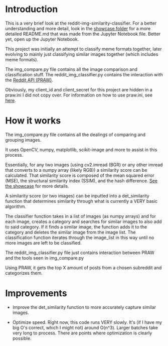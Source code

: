 # Introduction

This is a very brief look at the reddit-img-similarity-classifier. For a better understanding and more detail, look in the [showcase folder](https://github.com/pangene/reddit-img-similarity-classifier/tree/main/showcase) for a more detailed README.md that was made from the Jupyter Notebook file. Better yet, open up the Jupyter Notebook.

This project was initially an attempt to classify meme formats together, later evolving to mainly just classifying similar images together (which includes meme formats).

The img_compare.py file contains all the image comparison and classification stuff. The reddit_img_classifier.py contains the interaction with the [Reddit API (PRAW)](https://praw.readthedocs.io/en/latest/index.html). 

Obviously, my client_id and client_secret for this project are hidden in a praw.ini I did not copy over. For information on how to use praw.ini, see [here](https://praw.readthedocs.io/en/latest/getting_started/configuration/prawini.html).

# How it works

The img_compare.py file contains all the dealings of comparing and grouping images.

It uses OpenCV, numpy, matplotlib, scikit-image and more to assist in this process.

Essentially, for any two images (using cv2.imread (BGR) or any other imread that converts to a numpy array (likely RGB)) a similarity score can be calculated. That similarity score is composed of the mean squared error (MSE), the structural similarity index (SSIM), and the hash difference. [See the showcase](https://github.com/pangene/reddit-img-similarity-classifier/tree/main/showcase) for more details.

A similarity score (or two images) can be inputted into a det_similarity function that determines similarity through what is currently a VERY basic algorithm.

The classifier function takes in a list of images (as numpy arrays) and for each image, creates a category and searches for similar images to also add to said category. If it finds a similar image, the function adds it to the category and deletes the similar image from the image list. The classification function iterates through the image_list in this way until no more images are left to be classified.

The reddit_img_classifier.py file just contains interaction between PRAW and the tools seen in img_compare.py

Using PRAW, it gets the top X amount of posts from a chosen subreddit and categorizes them.

# Improvements

* Improve the det_similarity function to more accurately capture similar images.

* Optimize speed. Right now, this code runs VERY slowly. It's (if I have my big O's correct, which I might not) around O(n^3). Larger batches take very long to process. There are points where optimization is clearly possible.
